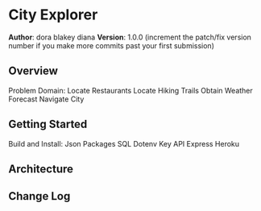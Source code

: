 # City Explorer

**Author**: dora blakey diana
**Version**: 1.0.0 (increment the patch/fix version number if you make more commits past your first submission)

## Overview
Problem Domain:
Locate Restaurants
Locate Hiking Trails
Obtain Weather Forecast
Navigate City

## Getting Started
Build and Install: 
Json Packages
SQL
Dotenv
Key API
Express
Heroku

## Architecture
<!-- Provide a detailed description of the application design. What technologies (languages, libraries, etc) you're using, and any other relevant design information. -->

## Change Log
<!-- Use this area to document the iterative changes made to your application as each feature is successfully implemented. Use time stamps. Here's an examples:

 ( example time and date- Application now has a fully-functional express server, with a GET route for the location resource.)

## Credits and Collaborations
Lecture
Mark & Kim -weather function in js
Brian -schema sql and SO much more
Nicco renaming app 
Skyler adding terminal created app into GitHub
-
Number and name of feature: Lab 08 City Explorer

Estimate of time needed to complete: 3 hours

Start time: Wednesday 1pm

Finish time: 

Actual time needed to complete: 5 hours... and counting
